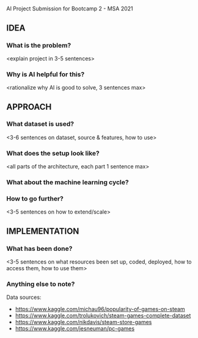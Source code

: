 # <insert cool project name here>
AI Project Submission for Bootcamp 2 - MSA 2021

## IDEA
### What is the problem?
<explain project in 3-5 sentences>

### Why is AI helpful for this?
<rationalize why AI is good to solve, 3 sentences max>

## APPROACH
### What dataset is used?
<3-6 sentences on dataset, source & features, how to use>

### What does the setup look like?
<all parts of the architecture, each part 1 sentence max>

### What about the machine learning cycle?
<briefly note what you do for each phase>

### How to go further?
<3-5 sentences on how to extend/scale>

## IMPLEMENTATION
### What has been done?
<3-5 sentences on what resources been set up, coded, deployed, how to access them,
how to use them>

### Anything else to note?
Data sources:
* https://www.kaggle.com/michau96/popularity-of-games-on-steam
* https://www.kaggle.com/trolukovich/steam-games-complete-dataset
* https://www.kaggle.com/nikdavis/steam-store-games
* https://www.kaggle.com/jesneuman/pc-games